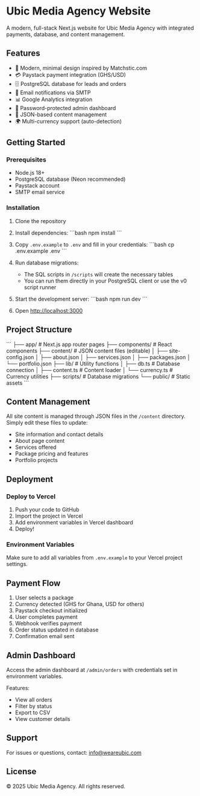 # Ubic Media Agency Website

A modern, full-stack Next.js website for Ubic Media Agency with integrated payments, database, and content management.

## Features

- 🎨 Modern, minimal design inspired by Matchstic.com
- 💳 Paystack payment integration (GHS/USD)
- 🗄️ PostgreSQL database for leads and orders
- 📧 Email notifications via SMTP
- 📊 Google Analytics integration
- 🔐 Password-protected admin dashboard
- 📝 JSON-based content management
- 🌍 Multi-currency support (auto-detection)

## Getting Started

### Prerequisites

- Node.js 18+ 
- PostgreSQL database (Neon recommended)
- Paystack account
- SMTP email service

### Installation

1. Clone the repository
2. Install dependencies:
   \`\`\`bash
   npm install
   \`\`\`

3. Copy `.env.example` to `.env` and fill in your credentials:
   \`\`\`bash
   cp .env.example .env
   \`\`\`

4. Run database migrations:
   - The SQL scripts in `/scripts` will create the necessary tables
   - You can run them directly in your PostgreSQL client or use the v0 script runner

5. Start the development server:
   \`\`\`bash
   npm run dev
   \`\`\`

6. Open [http://localhost:3000](http://localhost:3000)

## Project Structure

\`\`\`
├── app/                    # Next.js app router pages
├── components/             # React components
├── content/               # JSON content files (editable)
│   ├── site-config.json
│   ├── about.json
│   ├── services.json
│   ├── packages.json
│   └── portfolio.json
├── lib/                   # Utility functions
│   ├── db.ts             # Database connection
│   ├── content.ts        # Content loader
│   └── currency.ts       # Currency utilities
├── scripts/              # Database migrations
└── public/               # Static assets
\`\`\`

## Content Management

All site content is managed through JSON files in the `/content` directory. Simply edit these files to update:

- Site information and contact details
- About page content
- Services offered
- Package pricing and features
- Portfolio projects

## Deployment

### Deploy to Vercel

1. Push your code to GitHub
2. Import the project in Vercel
3. Add environment variables in Vercel dashboard
4. Deploy!

### Environment Variables

Make sure to add all variables from `.env.example` to your Vercel project settings.

## Payment Flow

1. User selects a package
2. Currency detected (GHS for Ghana, USD for others)
3. Paystack checkout initialized
4. User completes payment
5. Webhook verifies payment
6. Order status updated in database
7. Confirmation email sent

## Admin Dashboard

Access the admin dashboard at `/admin/orders` with credentials set in environment variables.

Features:
- View all orders
- Filter by status
- Export to CSV
- View customer details

## Support

For issues or questions, contact: info@weareubic.com

## License

© 2025 Ubic Media Agency. All rights reserved.
